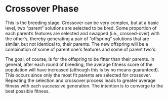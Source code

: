 # Crossover Phase

This is the breeding stage. Crossover can be very complex, but at a basic level, two “parent” solutions are selected to be bred. Some proportion of each parent’s features are selected and swapped (i.e., crossed-over) with the other’s, thereby generating a pair of “offspring” solutions that are similar, but not identical to, their parents. The new offspring will be a combination of some of parent one's features and some of parent two's. 

<Ximg src="../../assets/deeper/crossover.png" style="width:200px;"/>

The goal, of course, is for the offspring to be fitter than their parents. In general, after each round of breeding, the average fitness score of the population will have increased (although this is by no means guaranteed). This occurs since only the most fit parents are selected for crossover. Repeating the selection and crossover process leads to greater average fitness with each successive generation. The intention is to converge to the best possible fitness. 

